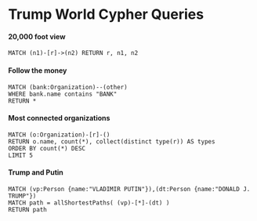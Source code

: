# Trump World Cypher Queries

#### 20,000 foot view

```
MATCH (n1)-[r]->(n2) RETURN r, n1, n2
```

#### Follow the money

```
MATCH (bank:Organization)--(other)
WHERE bank.name contains "BANK"
RETURN *
```

#### Most connected organizations

```
MATCH (o:Organization)-[r]-()
RETURN o.name, count(*), collect(distinct type(r)) AS types
ORDER BY count(*) DESC
LIMIT 5
```

#### Trump and Putin

```
MATCH (vp:Person {name:"VLADIMIR PUTIN"}),(dt:Person {name:"DONALD J. TRUMP"})
MATCH path = allShortestPaths( (vp)-[*]-(dt) )
RETURN path
```
